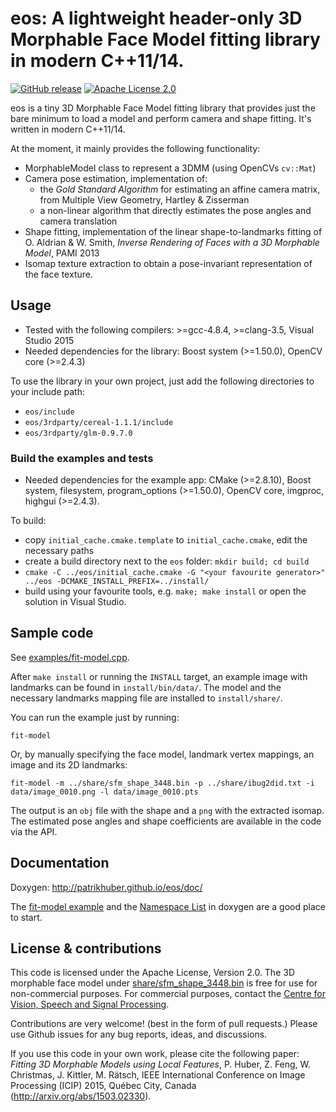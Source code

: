 # eos: A lightweight header-only 3D Morphable Face Model fitting library in modern C++11/14.
[![GitHub release](http://img.shields.io/github/release/patrikhuber/eos.svg?style=flat-square)][release]
[![Apache License 2.0](https://img.shields.io/github/license/patrikhuber/eos.svg?style=flat-square)][license]

[release]: https://github.com/patrikhuber/eos/releases
[license]: https://github.com/patrikhuber/eos/blob/master/LICENSE

eos is a tiny 3D Morphable Face Model fitting library that provides just the bare minimum to load a model and perform camera and shape fitting. It's written in modern C++11/14.

At the moment, it mainly provides the following functionality:

* MorphableModel class to represent a 3DMM (using OpenCVs `cv::Mat`)
* Camera pose estimation, implementation of:
  * the _Gold Standard Algorithm_ for estimating an affine camera matrix, from Multiple View Geometry, Hartley & Zisserman
  * a non-linear algorithm that directly estimates the pose angles and camera translation
* Shape fitting, implementation of the linear shape-to-landmarks fitting of O. Aldrian & W. Smith, _Inverse Rendering of Faces with a 3D Morphable Model_, PAMI 2013
* Isomap texture extraction to obtain a pose-invariant representation of the face texture.

## Usage

* Tested with the following compilers: >=gcc-4.8.4, >=clang-3.5, Visual Studio 2015
* Needed dependencies for the library: Boost system (>=1.50.0), OpenCV core (>=2.4.3)

To use the library in your own project, just add the following directories to your include path:

* `eos/include`
* `eos/3rdparty/cereal-1.1.1/include`
* `eos/3rdparty/glm-0.9.7.0`

### Build the examples and tests

* Needed dependencies for the example app: CMake (>=2.8.10), Boost system, filesystem, program_options (>=1.50.0), OpenCV core, imgproc, highgui (>=2.4.3).

To build:

* copy `initial_cache.cmake.template` to `initial_cache.cmake`, edit the necessary paths
* create a build directory next to the `eos` folder: `mkdir build; cd build`
* `cmake -C ../eos/initial_cache.cmake -G "<your favourite generator>" ../eos -DCMAKE_INSTALL_PREFIX=../install/`
* build using your favourite tools, e.g. `make; make install` or open the solution in Visual Studio.


## Sample code

See [examples/fit-model.cpp](https://github.com/patrikhuber/eos/blob/master/examples/fit-model.cpp).

After `make install` or running the `INSTALL` target, an example image with landmarks can be found in `install/bin/data/`. The model and the necessary landmarks mapping file are installed to `install/share/`.

You can run the example just by running:

`fit-model`

Or, by manually specifying the face model, landmark vertex mappings, an image and its 2D landmarks:

`fit-model -m ../share/sfm_shape_3448.bin -p ../share/ibug2did.txt -i data/image_0010.png -l data/image_0010.pts`

The output is an `obj` file with the shape and a `png` with the extracted isomap. The estimated pose angles and shape coefficients are available in the code via the API.

## Documentation

Doxygen: http://patrikhuber.github.io/eos/doc/

The [fit-model example](https://github.com/patrikhuber/eos/blob/master/examples/fit-model.cpp) and the [Namespace List](http://patrikhuber.github.io/eos/doc/namespaces.html) in doxygen are a good place to start.


## License & contributions

This code is licensed under the Apache License, Version 2.0. The 3D morphable face model under [share/sfm_shape_3448.bin](https://github.com/patrikhuber/eos/blob/master/share/sfm_shape_3448.bin) is free for use for non-commercial purposes. For commercial purposes, contact the [Centre for Vision, Speech and Signal Processing](http://www.surrey.ac.uk/cvssp/).

Contributions are very welcome! (best in the form of pull requests.) Please use Github issues for any bug reports, ideas, and discussions.

If you use this code in your own work, please cite the following paper: _Fitting 3D Morphable Models using Local Features_, P. Huber, Z. Feng, W. Christmas, J. Kittler, M. Rätsch, IEEE International Conference on Image Processing (ICIP) 2015, Québec City, Canada (http://arxiv.org/abs/1503.02330).
